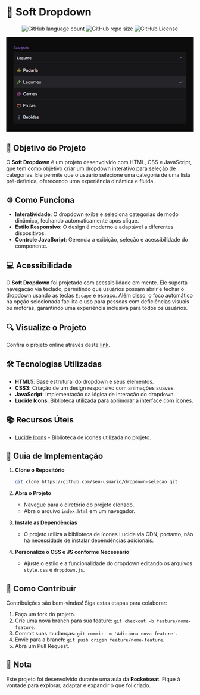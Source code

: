 <!-- Projeto Finalizado -->
# 🔽 Soft Dropdown

<p align="center">
  <!-- Contador de linguagens do GitHub -->
  <img alt="GitHub language count" src="https://img.shields.io/github/languages/count/devAndreotti/soft-dropdown?color=FFF&labelColor=635184&style=flat-square">
  <!-- Tamanho do repositório no GitHub -->
  <img alt="GitHub repo size" src="https://img.shields.io/github/repo-size/devAndreotti/soft-dropdown?color=FFF&labelColor=635184&style=flat-square">
  <!-- Licença do GitHub -->
  <img alt="GitHub License" src="https://img.shields.io/github/license/devAndreotti/devAndreotti?color=FFF&labelColor=635184&style=flat-square">
</p>

<div align="center">
  <img src="./drop.png" alt="Dropdown Banner"/>
</div>

## 🎯 Objetivo do Projeto

O **Soft Dropdown** é um projeto desenvolvido com HTML, CSS e JavaScript, que tem como objetivo criar um dropdown interativo para seleção de categorias. Ele permite que o usuário selecione uma categoria de uma lista pré-definida, oferecendo uma experiência dinâmica e fluida.

## ⚙️ Como Funciona

- **Interatividade**: O dropdown exibe e seleciona categorias de modo dinâmico, fechando automaticamente após clique.
- **Estilo Responsivo**: O design é moderno e adaptável a diferentes dispositivos.
- **Controle JavaScript**: Gerencia a exibição, seleção e acessibilidade do componente.

## 💻 Acessibilidade

O **Soft Dropdown** foi projetado com acessibilidade em mente. Ele suporta navegação via teclado, permitindo que usuários possam abrir e fechar o dropdown usando as teclas `Escape` e espaço. Além disso, o foco automático na opção selecionada facilita o uso para pessoas com deficiências visuais ou motoras, garantindo uma experiência inclusiva para todos os usuários.

## 🔍 Visualize o Projeto

Confira o projeto online através deste [link](https://devandreotti.github.io/soft-dropdown/).

## 🛠 Tecnologias Utilizadas

- **HTML5**: Base estrutural do dropdown e seus elementos.
- **CSS3**: Criação de um design responsivo com animações suaves.
- **JavaScript**: Implementação da lógica de interação do dropdown.
- **Lucide Icons**: Biblioteca utilizada para aprimorar a interface com ícones.

## 📚 Recursos Úteis

- [Lucide Icons](https://lucide.dev) - Biblioteca de ícones utilizada no projeto.

## 🧭 Guia de Implementação

1. **Clone o Repositório**
   ```bash
   git clone https://github.com/seu-usuario/dropdown-selecao.git
   ```

2. **Abra o Projeto**
   - Navegue para o diretório do projeto clonado.
   - Abra o arquivo `index.html` em um navegador.

3. **Instale as Dependências**
   - O projeto utiliza a biblioteca de ícones Lucide via CDN, portanto, não há necessidade de instalar dependências adicionais.

4. **Personalize o CSS e JS conforme Necessário**
   - Ajuste o estilo e a funcionalidade do dropdown editando os arquivos `style.css` e `dropdown.js`.

## 💪 Como Contribuir

Contribuições são bem-vindas! Siga estas etapas para colaborar:

1. Faça um fork do projeto.
2. Crie uma nova branch para sua feature: `git checkout -b feature/nome-feature`.
3. Commit suas mudanças: `git commit -m 'Adiciona nova feature'`.
4. Envie para a branch: `git push origin feature/nome-feature`.
5. Abra um Pull Request.

## 📝 Nota

Este projeto foi desenvolvido durante uma aula da **Rocketseat**. Fique à vontade para explorar, adaptar e expandir o que foi criado.
